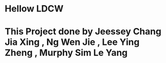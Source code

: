 # Hellow LDCW 
# This Project done by Jeessey Chang Jia Xing , Ng Wen Jie , Lee Ying Zheng , Murphy Sim Le Yang

